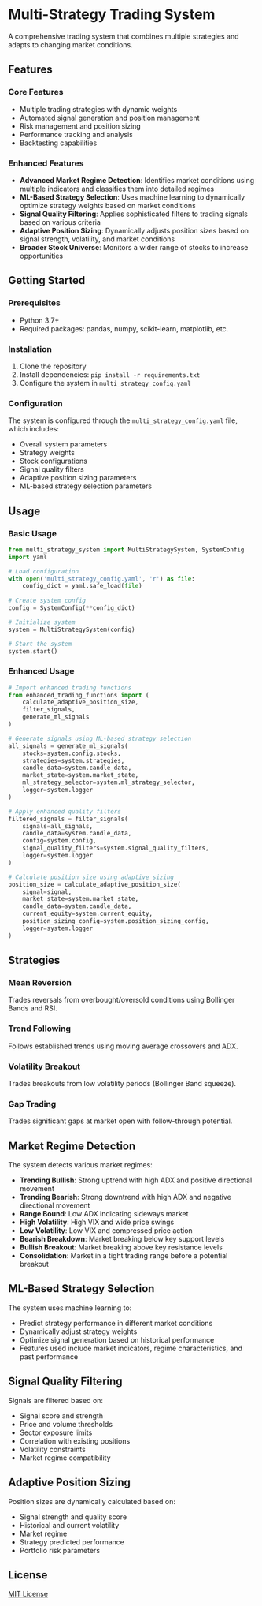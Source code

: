# Multi-Strategy Trading System

A comprehensive trading system that combines multiple strategies and adapts to changing market conditions.

## Features

### Core Features
- Multiple trading strategies with dynamic weights
- Automated signal generation and position management
- Risk management and position sizing
- Performance tracking and analysis
- Backtesting capabilities

### Enhanced Features
- **Advanced Market Regime Detection**: Identifies market conditions using multiple indicators and classifies them into detailed regimes
- **ML-Based Strategy Selection**: Uses machine learning to dynamically optimize strategy weights based on market conditions
- **Signal Quality Filtering**: Applies sophisticated filters to trading signals based on various criteria
- **Adaptive Position Sizing**: Dynamically adjusts position sizes based on signal strength, volatility, and market conditions
- **Broader Stock Universe**: Monitors a wider range of stocks to increase opportunities

## Getting Started

### Prerequisites
- Python 3.7+
- Required packages: pandas, numpy, scikit-learn, matplotlib, etc.

### Installation
1. Clone the repository
2. Install dependencies: `pip install -r requirements.txt`
3. Configure the system in `multi_strategy_config.yaml`

### Configuration
The system is configured through the `multi_strategy_config.yaml` file, which includes:

- Overall system parameters
- Strategy weights
- Stock configurations
- Signal quality filters
- Adaptive position sizing parameters
- ML-based strategy selection parameters

## Usage

### Basic Usage
```python
from multi_strategy_system import MultiStrategySystem, SystemConfig
import yaml

# Load configuration
with open('multi_strategy_config.yaml', 'r') as file:
    config_dict = yaml.safe_load(file)
    
# Create system config
config = SystemConfig(**config_dict)

# Initialize system
system = MultiStrategySystem(config)

# Start the system
system.start()
```

### Enhanced Usage
```python
# Import enhanced trading functions
from enhanced_trading_functions import (
    calculate_adaptive_position_size,
    filter_signals,
    generate_ml_signals
)

# Generate signals using ML-based strategy selection
all_signals = generate_ml_signals(
    stocks=system.config.stocks,
    strategies=system.strategies,
    candle_data=system.candle_data,
    market_state=system.market_state,
    ml_strategy_selector=system.ml_strategy_selector,
    logger=system.logger
)

# Apply enhanced quality filters
filtered_signals = filter_signals(
    signals=all_signals,
    candle_data=system.candle_data,
    config=system.config,
    signal_quality_filters=system.signal_quality_filters,
    logger=system.logger
)

# Calculate position size using adaptive sizing
position_size = calculate_adaptive_position_size(
    signal=signal,
    market_state=system.market_state,
    candle_data=system.candle_data,
    current_equity=system.current_equity,
    position_sizing_config=system.position_sizing_config,
    logger=system.logger
)
```

## Strategies

### Mean Reversion
Trades reversals from overbought/oversold conditions using Bollinger Bands and RSI.

### Trend Following
Follows established trends using moving average crossovers and ADX.

### Volatility Breakout
Trades breakouts from low volatility periods (Bollinger Band squeeze).

### Gap Trading
Trades significant gaps at market open with follow-through potential.

## Market Regime Detection

The system detects various market regimes:
- **Trending Bullish**: Strong uptrend with high ADX and positive directional movement
- **Trending Bearish**: Strong downtrend with high ADX and negative directional movement
- **Range Bound**: Low ADX indicating sideways market
- **High Volatility**: High VIX and wide price swings
- **Low Volatility**: Low VIX and compressed price action
- **Bearish Breakdown**: Market breaking below key support levels
- **Bullish Breakout**: Market breaking above key resistance levels
- **Consolidation**: Market in a tight trading range before a potential breakout

## ML-Based Strategy Selection

The system uses machine learning to:
- Predict strategy performance in different market conditions
- Dynamically adjust strategy weights
- Optimize signal generation based on historical performance
- Features used include market indicators, regime characteristics, and past performance

## Signal Quality Filtering

Signals are filtered based on:
- Signal score and strength
- Price and volume thresholds
- Sector exposure limits
- Correlation with existing positions
- Volatility constraints
- Market regime compatibility

## Adaptive Position Sizing

Position sizes are dynamically calculated based on:
- Signal strength and quality score
- Historical and current volatility
- Market regime
- Strategy predicted performance
- Portfolio risk parameters

## License
[MIT License](LICENSE)
